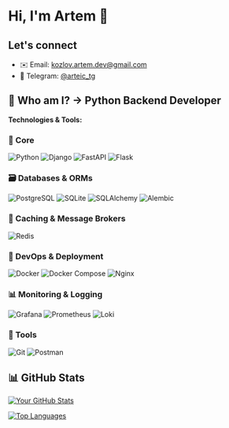 # Hi, I'm Artem 👋

## Let's connect
- ✉️ Email: kozlov.artem.dev@gmail.com
- 📱 Telegram: [@arteic_tg](https://t.me/arteic_tg)

## 🚀 Who am I? -> Python Backend Developer

**Technologies & Tools:**

### 🐍 Core
![Python](https://img.shields.io/badge/Python-3776AB?style=for-the-badge&logo=python&logoColor=white)
![Django](https://img.shields.io/badge/Django-092E20?style=for-the-badge&logo=django&logoColor=white)
![FastAPI](https://img.shields.io/badge/FastAPI-009688?style=for-the-badge&logo=fastapi&logoColor=white)
![Flask](https://img.shields.io/badge/Flask-000000?style=for-the-badge&logo=flask&logoColor=white)

### 🗃️ Databases & ORMs
![PostgreSQL](https://img.shields.io/badge/PostgreSQL-4169E1?style=for-the-badge&logo=postgresql&logoColor=white)
![SQLite](https://img.shields.io/badge/SQLite-003B57?style=for-the-badge&logo=sqlite&logoColor=white)
![SQLAlchemy](https://img.shields.io/badge/SQLAlchemy-1C1C1C?style=for-the-badge&logo=sqlalchemy)
![Alembic](https://img.shields.io/badge/Alembic-1C1C1C?style=for-the-badge)

### 🚦 Caching & Message Brokers
![Redis](https://img.shields.io/badge/Redis-DC382D?style=for-the-badge&logo=redis&logoColor=white)

### 🐳 DevOps & Deployment
![Docker](https://img.shields.io/badge/Docker-2496ED?style=for-the-badge&logo=docker&logoColor=white)
![Docker Compose](https://img.shields.io/badge/Docker_Compose-2496ED?style=for-the-badge&logo=docker&logoColor=white)
![Nginx](https://img.shields.io/badge/Nginx-009639?style=for-the-badge&logo=nginx&logoColor=white)

### 📊 Monitoring & Logging
![Grafana](https://img.shields.io/badge/Grafana-F46800?style=for-the-badge&logo=grafana&logoColor=white)
![Prometheus](https://img.shields.io/badge/Prometheus-E6522C?style=for-the-badge&logo=prometheus&logoColor=white)
![Loki](https://img.shields.io/badge/Loki-2C5686?style=for-the-badge&logo=grafana&logoColor=white)

### 🔧 Tools
![Git](https://img.shields.io/badge/Git-F05032?style=for-the-badge&logo=git&logoColor=white)
![Postman](https://img.shields.io/badge/Postman-FF6C37?style=for-the-badge&logo=postman&logoColor=white)

## 📊 GitHub Stats

[![Your GitHub Stats](https://github-readme-stats.vercel.app/api?username=arteick&show_icons=true&theme=radical&hide=issues)](https://github.com/arteick)

[![Top Languages](https://github-readme-stats.vercel.app/api/top-langs/?username=arteick&layout=compact&theme=radical)](https://github.com/arteick)
